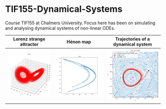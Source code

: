 # TIF155-Dynamical-Systems
Course TIF155 at Chalmers University. Focus here has been on simulating and analysing dynamical systems of non-linear ODEs.

Lorenz strange attractor | Hénon map | Trajectories of a dynamical system |
:-------------------------:|:-------------------------:|:-------------------------:
![](https://github.com/erik-norlin/TIF155-Dynamical-Systems/blob/main/DS%20HW3/3.1/plots%20%26%20pdfs/3.1b.png?raw=true)  |  ![](https://github.com/erik-norlin/TIF155-Dynamical-Systems/blob/main/DS%20HW4/4.3/plots%20%26%20pdfs/4.3a.png?raw=true)  |  ![](https://github.com/erik-norlin/TIF155-Dynamical-Systems/blob/main/DS%20HW2/2.4/plots%20%26%20pdfs/2.4.a_mu0.03.png?raw=true)
